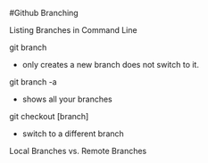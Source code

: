 #Github Branching

Listing Branches in Command Line

git branch 
- only creates a new branch does not switch to it. 

git branch -a 
- shows all your branches

git checkout [branch]
- switch to a different branch


Local Branches vs. Remote Branches